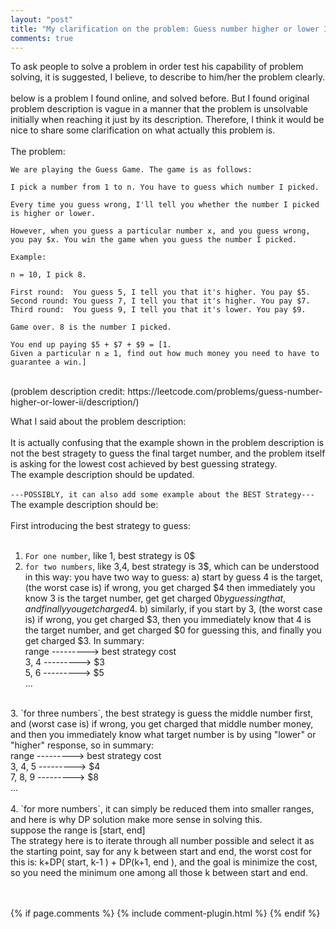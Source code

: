 ```yaml
---
layout: "post"
title: "My clarification on the problem: Guess number higher or lower II"
comments: true
---
```


To ask people to solve a problem in order test his capability of problem solving, it is suggested, I believe, to describe to him/her the problem clearly.<br/>
<br/>
below is a problem I found online, and solved before. But I found original problem description is vague in a manner that the problem is unsolvable initially when reaching it just by its description. Therefore, I think it would be nice to share some clarification on what actually this problem is.<br/>
<br/>
The problem:<br/>

```
We are playing the Guess Game. The game is as follows:

I pick a number from 1 to n. You have to guess which number I picked.

Every time you guess wrong, I'll tell you whether the number I picked is higher or lower.

However, when you guess a particular number x, and you guess wrong, you pay $x. You win the game when you guess the number I picked.

Example:

n = 10, I pick 8.

First round:  You guess 5, I tell you that it's higher. You pay $5.
Second round: You guess 7, I tell you that it's higher. You pay $7.
Third round:  You guess 9, I tell you that it's lower. You pay $9.

Game over. 8 is the number I picked.

You end up paying $5 + $7 + $9 = [1.
Given a particular n ≥ 1, find out how much money you need to have to guarantee a win.]
```

<br/>
(problem description credit: https://leetcode.com/problems/guess-number-higher-or-lower-ii/description/)

What I said about the problem description:<br/>
<br/>
It is actually confusing that the example shown in the problem description is not the best stragety to guess the final target number, and the problem itself is asking for the lowest cost achieved by best guessing strategy.<br/>
The example description should be updated.<br/>
<br/>
`---POSSIBLY, it can also add some example about the BEST Strategy---`
<br/>
The example description should be:<br/>
<br/>
First introducing the best strategy to guess:<br/>
<br/>
1. `For one number`, like 1, best strategy is 0$ <br/>
2. `for two numbers`, like 3,4, best strategy is 3$, which can be understood in this way: you have two way to guess: a) start by guess 4 is the target, (the worst case is) if wrong, you get charged $4 then immediately you know 3 is the target number, get get charged $0 by guessing that, and finally you get charged 4$. b) similarly, if you start by 3, (the worst case is) if wrong, you get charged $3, then you immediately know that 4 is the target number, and get charged $0 for guessing this, and finally you get charged $3. In summary:<br/>
range ---------> best strategy cost<br/>
3, 4 ---------> $3<br/>
5, 6 ---------> $5<br/>
...<br/>
<br/>
3. `for three numbers`, the best strategy is guess the middle number first, and (worst case is) if wrong, you get charged that middle number money, and then you immediately know what target number is by using "lower" or "higher" response, so in summary:<br/>
range ---------> best strategy cost<br/>
3, 4, 5 ---------> $4<br/>
7, 8, 9 ---------> $8<br/>
...<br/>
<br/>
4. `for more numbers`, it can simply be reduced them into smaller ranges, and here is why DP solution make more sense in solving this.<br/>
suppose the range is [start, end]<br/>
The strategy here is to iterate through all number possible and select it as the starting point, say for any k between start and end, the worst cost for this is: k+DP( start, k-1 ) + DP(k+1, end ), and the goal is minimize the cost, so you need the minimum one among all those k between start and end.<br/>
<br/>
<br/>


{% if page.comments %} 
{% include comment-plugin.html %}
{% endif %}
